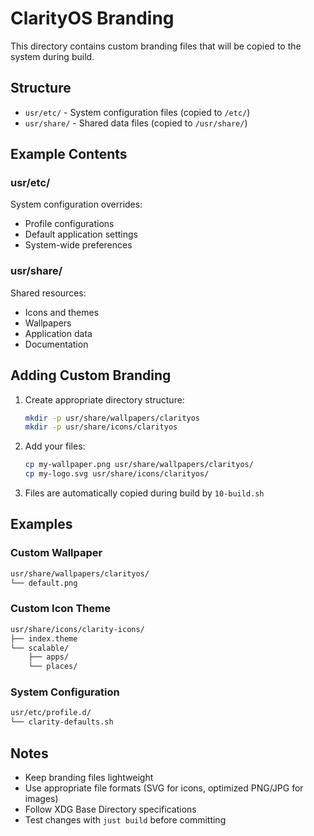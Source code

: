 # ClarityOS Branding

This directory contains custom branding files that will be copied to the system during build.

## Structure

- `usr/etc/` - System configuration files (copied to `/etc/`)
- `usr/share/` - Shared data files (copied to `/usr/share/`)

## Example Contents

### usr/etc/
System configuration overrides:
- Profile configurations
- Default application settings
- System-wide preferences

### usr/share/
Shared resources:
- Icons and themes
- Wallpapers
- Application data
- Documentation

## Adding Custom Branding

1. Create appropriate directory structure:
   ```bash
   mkdir -p usr/share/wallpapers/clarityos
   mkdir -p usr/share/icons/clarityos
   ```

2. Add your files:
   ```bash
   cp my-wallpaper.png usr/share/wallpapers/clarityos/
   cp my-logo.svg usr/share/icons/clarityos/
   ```

3. Files are automatically copied during build by `10-build.sh`

## Examples

### Custom Wallpaper
```bash
usr/share/wallpapers/clarityos/
└── default.png
```

### Custom Icon Theme
```bash
usr/share/icons/clarity-icons/
├── index.theme
└── scalable/
    ├── apps/
    └── places/
```

### System Configuration
```bash
usr/etc/profile.d/
└── clarity-defaults.sh
```

## Notes

- Keep branding files lightweight
- Use appropriate file formats (SVG for icons, optimized PNG/JPG for images)
- Follow XDG Base Directory specifications
- Test changes with `just build` before committing
